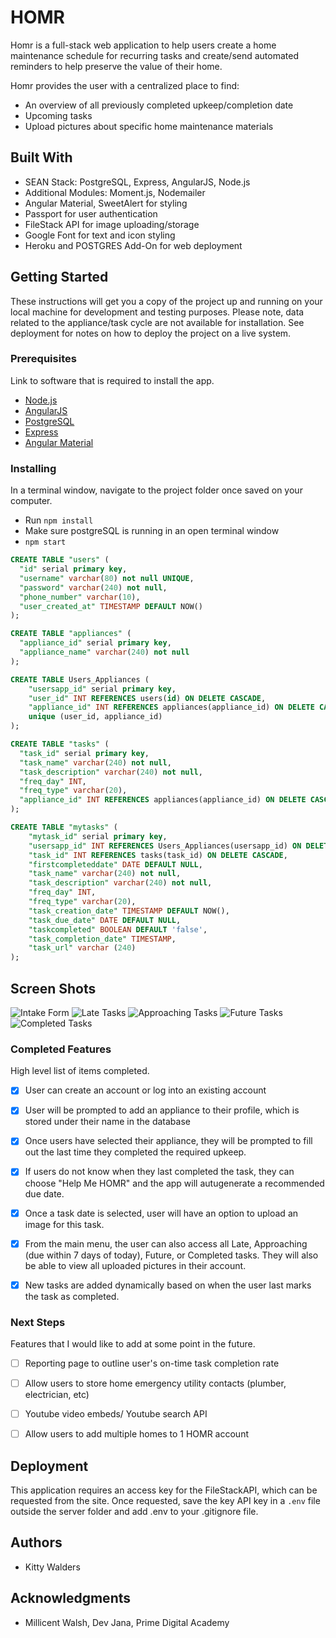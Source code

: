 # HOMR

Homr is a full-stack web application to help users create a home maintenance schedule for recurring tasks and create/send automated reminders to help preserve the value of their home.

Homr provides the user with a centralized place to find:
- An overview of all previously completed upkeep/completion date
- Upcoming tasks
- Upload pictures about specific home maintenance materials


## Built With

- SEAN Stack: PostgreSQL, Express, AngularJS, Node.js
- Additional Modules: Moment.js, Nodemailer
- Angular Material, SweetAlert for styling
- Passport for user authentication
- FileStack API for image uploading/storage
- Google Font for text and icon styling
- Heroku and  POSTGRES Add-On for web deployment

## Getting Started

These instructions will get you a copy of the project up and running on your local machine for development and testing purposes. Please note, data related to the appliance/task cycle are not available for installation. See deployment for notes on how to deploy the project on a live system.

### Prerequisites

Link to software that is required to install the app.

- [Node.js](https://nodejs.org/en/)
- [AngularJS](https://angularjs.org/)
- [PostgreSQL](https://www.postgresql.org/)
- [Express](http://expressjs.com/)
- [Angular Material](https://material.angularjs.org/latest/)

### Installing

In a terminal window, navigate to the project folder once saved on your computer.
- Run `npm install`
- Make sure postgreSQL is running in an open terminal window
- `npm start`

```sql
CREATE TABLE "users" (
  "id" serial primary key,
  "username" varchar(80) not null UNIQUE,
  "password" varchar(240) not null,
  "phone_number" varchar(10),
  "user_created_at" TIMESTAMP DEFAULT NOW()
);

CREATE TABLE "appliances" (
  "appliance_id" serial primary key,
  "appliance_name" varchar(240) not null
);

CREATE TABLE Users_Appliances (
	"usersapp_id" serial primary key,
	"user_id" INT REFERENCES users(id) ON DELETE CASCADE,
	"appliance_id" INT REFERENCES appliances(appliance_id) ON DELETE CASCADE,
	unique (user_id, appliance_id)
);

CREATE TABLE "tasks" (
  "task_id" serial primary key,
  "task_name" varchar(240) not null,
  "task_description" varchar(240) not null,
  "freq_day" INT,
  "freq_type" varchar(20),
  "appliance_id" INT REFERENCES appliances(appliance_id) ON DELETE CASCADE
);

CREATE TABLE "mytasks" (
	"mytask_id" serial primary key,
	"usersapp_id" INT REFERENCES Users_Appliances(usersapp_id) ON DELETE CASCADE,
	"task_id" INT REFERENCES tasks(task_id) ON DELETE CASCADE,
	"firstcompleteddate" DATE DEFAULT NULL,
	"task_name" varchar(240) not null,
 	"task_description" varchar(240) not null,
  	"freq_day" INT,
  	"freq_type" varchar(20),
	"task_creation_date" TIMESTAMP DEFAULT NOW(),
	"task_due_date" DATE DEFAULT NULL,
	"taskcompleted" BOOLEAN DEFAULT 'false',
	"task_completion_date" TIMESTAMP,
	"task_url" varchar (240)
);
```

## Screen Shots

![Intake Form](https://github.com/Kitty-Ng/Homr/blob/master/server/public/assets/img/Intake_Form.png "Intake Form")
![Late Tasks](https://github.com/Kitty-Ng/Homr/blob/master/server/public/assets/img/Late_Tasks.png "Late Tasks")
![Approaching Tasks](https://github.com/Kitty-Ng/Homr/blob/master/server/public/assets/img/Approaching_Tasks.png "Approaching Tasks")
![Future Tasks](https://github.com/Kitty-Ng/Homr/blob/master/server/public/assets/img/Future_Tasks.png "Future Tasks")
![Completed Tasks](https://github.com/Kitty-Ng/Homr/blob/master/server/public/assets/img/Completed_Tasks.png "Completed Tasks")

<!-- ## Documentation

Link to a read-only version of your scope document or other relevant documentation here (optional). Remove if unused. -->

### Completed Features

High level list of items completed.

- [x] User can create an account or log into an existing account
- [x] User will be prompted to add an appliance to their profile, which is stored under their name in the database
- [x] Once users have selected their appliance, they will be prompted to fill out the last time they completed the required upkeep.
- [x] If users do not know when they last completed the task, they can choose "Help Me HOMR" and the app will autugenerate a recommended due date.
- [x] Once a task date is selected, user will have an option to upload an image for this task.
- [x] From the main menu, the user can also access all Late, Approaching (due within 7 days of today), Future, or Completed tasks. They will also be able to view all uploaded pictures in their account.
- [x] New tasks are added dynamically based on when the user last marks the task as completed. 


### Next Steps

Features that I would like to add at some point in the future.

- [ ] Reporting page to outline user's on-time task completion rate
- [ ] Allow users to store home emergency utility contacts (plumber, electrician, etc)
- [ ] Youtube video embeds/ Youtube search API
- [ ] Allow users to add multiple homes to 1 HOMR account


## Deployment

This application requires an access key for the FileStackAPI, which can be requested from the site. Once requested, save the key API key in a `.env` file outside the server folder and add .env to your .gitignore file.

## Authors

* Kitty Walders


## Acknowledgments

* Millicent Walsh, Dev Jana, Prime Digital Academy
